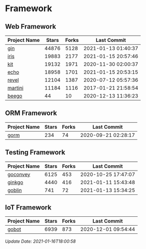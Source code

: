 # Framework

## Web Framework
| Project Name | Stars | Forks | Last Commit |
| ------------ | ----- | ----- | ----------- |
| [gin](https://github.com/gin-gonic/gin) | 44876 | 5128 | 2021-01-13 01:40:37 |
| [iris](https://github.com/kataras/iris) | 19883 | 2177 | 2021-01-15 20:57:46 |
| [kit](https://github.com/go-kit/kit) | 19132 | 1971 | 2020-11-30 02:00:37 |
| [echo](https://github.com/labstack/echo) | 18958 | 1701 | 2021-01-15 20:53:15 |
| [revel](https://github.com/revel/revel) | 12104 | 1387 | 2020-07-12 05:57:36 |
| [martini](https://github.com/go-martini/martini) | 11184 | 1116 | 2017-01-21 21:58:54 |
| [beego](https://github.com/astaxie/beego) | 44 | 10 | 2020-12-13 11:36:23 |

## ORM Framework
| Project Name | Stars | Forks | Last Commit |
| ------------ | ----- | ----- | ----------- |
| [gorm](https://github.com/jinzhu/gorm) | 234 | 74 | 2020-09-21 02:28:17 |

## Testing Framework
| Project Name | Stars | Forks | Last Commit |
| ------------ | ----- | ----- | ----------- |
| [goconvey](https://github.com/smartystreets/goconvey) | 6125 | 453 | 2020-10-25 17:47:07 |
| [ginkgo](https://github.com/onsi/ginkgo) | 4440 | 416 | 2021-01-11 15:43:48 |
| [goblin](https://github.com/franela/goblin) | 741 | 72 | 2021-01-13 15:34:25 |

## IoT Framework
| Project Name | Stars | Forks | Last Commit |
| ------------ | ----- | ----- | ----------- |
| [gobot](https://github.com/hybridgroup/gobot) | 6939 | 873 | 2020-12-01 09:54:44 |

*Update Date: 2021-01-16T18:00:58*
